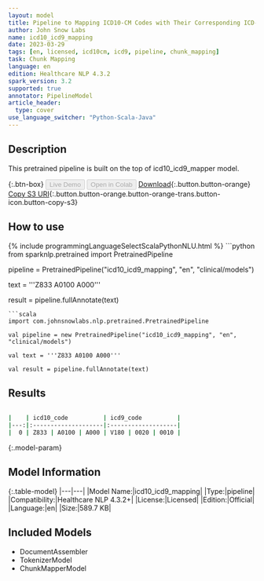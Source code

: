 ```yaml
---
layout: model
title: Pipeline to Mapping ICD10-CM Codes with Their Corresponding ICD-9-CM Codes
author: John Snow Labs
name: icd10_icd9_mapping
date: 2023-03-29
tags: [en, licensed, icd10cm, icd9, pipeline, chunk_mapping]
task: Chunk Mapping
language: en
edition: Healthcare NLP 4.3.2
spark_version: 3.2
supported: true
annotator: PipelineModel
article_header:
  type: cover
use_language_switcher: "Python-Scala-Java"
---
```


## Description

This pretrained pipeline is built on the top of icd10_icd9_mapper model.

{:.btn-box}
<button class="button button-orange" disabled>Live Demo</button>
<button class="button button-orange" disabled>Open in Colab</button>
[Download](https://s3.amazonaws.com/auxdata.johnsnowlabs.com/clinical/models/icd10_icd9_mapping_en_4.3.2_3.2_1680091748981.zip){:.button.button-orange}
[Copy S3 URI](s3://auxdata.johnsnowlabs.com/clinical/models/icd10_icd9_mapping_en_4.3.2_3.2_1680091748981.zip){:.button.button-orange.button-orange-trans.button-icon.button-copy-s3}

## How to use



<div class="tabs-box" markdown="1">
{% include programmingLanguageSelectScalaPythonNLU.html %}
```python
from sparknlp.pretrained import PretrainedPipeline

pipeline = PretrainedPipeline("icd10_icd9_mapping", "en", "clinical/models")

text = '''Z833 A0100 A000'''

result = pipeline.fullAnnotate(text)
```
```scala
import com.johnsnowlabs.nlp.pretrained.PretrainedPipeline

val pipeline = new PretrainedPipeline("icd10_icd9_mapping", "en", "clinical/models")

val text = '''Z833 A0100 A000'''

val result = pipeline.fullAnnotate(text)
```
</div>

## Results

```bash

|    | icd10_code          | icd9_code          |
|---:|:--------------------|:-------------------|
|  0 | Z833 | A0100 | A000 | V180 | 0020 | 0010 |

```

{:.model-param}
## Model Information

{:.table-model}
|---|---|
|Model Name:|icd10_icd9_mapping|
|Type:|pipeline|
|Compatibility:|Healthcare NLP 4.3.2+|
|License:|Licensed|
|Edition:|Official|
|Language:|en|
|Size:|589.7 KB|

## Included Models

- DocumentAssembler
- TokenizerModel
- ChunkMapperModel
